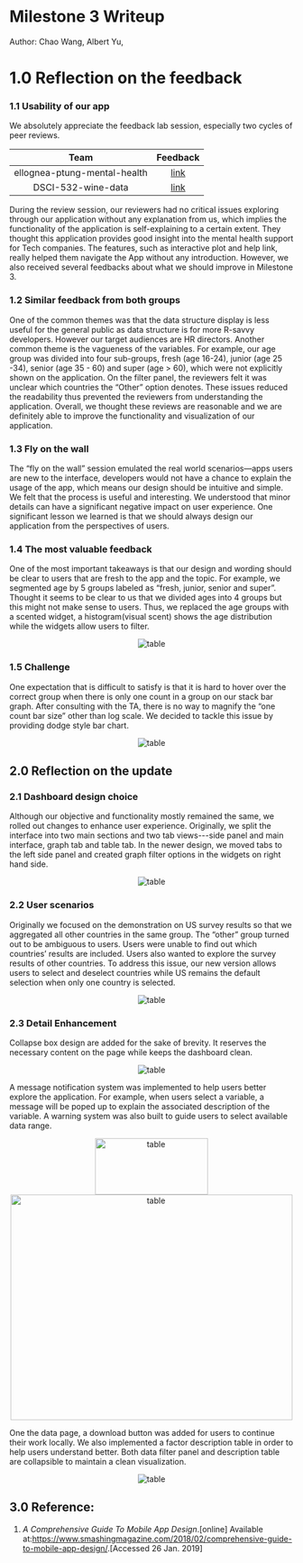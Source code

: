 # Milestone 3 Writeup

Author: Chao Wang, Albert Yu,

# 1.0 Reflection on the feedback

### 1.1 Usability of our app

We absolutely appreciate the feedback lab session, especially two cycles of peer reviews. 

| Team  | Feedback |
| :------: | :---: |
|ellognea-ptung-mental-health | [link](https://github.com/UBC-MDS/Mental-Health-Analysis_Vis-App/issues/28) | 
|DSCI-532-wine-data           | [link](https://github.com/UBC-MDS/Mental-Health-Analysis_Vis-App/issues/27) |

During the review session, our reviewers had no critical issues exploring through our application without any explanation from us, which implies the functionality of the application is self-explaining to a certain extent. They thought this application provides good insight into the mental health support for Tech companies. The features, such as interactive plot and help link, really helped them navigate the App without any introduction. However, we also received several feedbacks about what we should improve in Milestone 3.

### 1.2  Similar feedback from both groups

One of the common themes was that the data structure display is less useful for the general public as data structure is for more R-savvy developers. However our target audiences are HR directors. Another common theme is the vagueness of the variables. For example, our age group was divided into four sub-groups, fresh (age 16-24), junior (age 25 -34), senior (age 35 - 60) and super (age > 60), which were not explicitly shown on the application. On the filter panel, the reviewers felt it was unclear which countries the “Other” option denotes. These issues reduced the readability thus prevented the reviewers from understanding the application. Overall, we thought these reviews are reasonable and we are definitely able to improve the functionality and visualization of our application.

### 1.3 Fly on the wall

The “fly on the wall” session emulated the real world scenarios—apps users are new to the interface, developers would not have a chance to explain the usage of the app, which means our design should be intuitive and simple. We felt that the process is useful and interesting. We understood that minor details can have a significant negative impact on user experience. One significant lesson we learned is that we should always design our application from the perspectives of users. 

### 1.4 The most valuable feedback

One of the most important takeaways is that our design and wording should be clear to users that are fresh to the app and the topic. For example, we segmented age by 5 groups labeled as “fresh, junior, senior and super”. Thought it seems to be clear to us that we divided ages into 4 groups but this might not make sense to users. Thus, we replaced the age groups with a scented widget, a histogram(visual scent) shows the age distribution while the widgets allow users to filter.

<div align="center">
<img src="../imgs/age_filter.png" alt="table"/>
</div>

### 1.5 Challenge

One expectation that is difficult to satisfy is that it is hard to hover over the correct group when there is only one count in a group on our stack bar graph. After consulting with the TA, there is no way to magnify the “one count bar size” other than log scale. We decided to tackle this issue by providing dodge style bar chart.

<div align="center">
<img src="../imgs/stack_dodge.png" alt="table"/>
</div>


## 2.0 Reflection on the update

### 2.1 Dashboard design choice

Although our objective and functionality mostly remained the same, we rolled out changes to enhance user experience. Originally, we split the interface into two main sections and two tab views---side panel and main interface, graph tab and table tab. In the newer design, we moved tabs to the left side panel and created graph filter options in the widgets on right hand side.

<div align="center">
<img src="../imgs/app2-dashboardpage.png" alt="table"/>
</div>

### 2.2 User scenarios

Originally we focused on the demonstration on US survey results so that we aggregated all other countries in the same group. The “other” group turned out to be ambiguous to users. Users were unable to find out which countries’ results are included. Users also wanted to explore the survey results of other countries. To address this issue, our new version allows users to select and deselect countries while US remains the default selection when only one country is selected.

<div align="center">
<img src="../imgs/country_selection.png" alt="table"/>
</div>

### 2.3 Detail Enhancement

Collapse box design are added for the sake of brevity. It reserves the necessary content on the page while keeps the dashboard clean.

<div align="center">
<img src="../imgs/collapse.png" alt="table"/>
</div>

A message notification system was implemented to help users better explore the application. For example, when users select a variable, a message will be poped up to explain the associated description of the variable. A warning system was also built to guide users to select available data range.

<div align="center">
<img src="../imgs/notification.png" width="200" height="100" alt="table"/>
<img src="../imgs/warning.png" width="500" height="400" alt="table"/>
</div>

One the data page, a download button was added for users to continue their work locally. We also implemented a factor description table in order to help users understand better. Both data filter panel and description table are collapsible to maintain a clean visualization.

<div align="center">
<img src="../imgs/app2-datapage.png" alt="table"/>
</div>

## 3.0 Reference:
1. *A Comprehensive Guide To Mobile App Design*.\[online\] Available at:<https://www.smashingmagazine.com/2018/02/comprehensive-guide-to-mobile-app-design/>.\[Accessed 26 Jan. 2019\]
